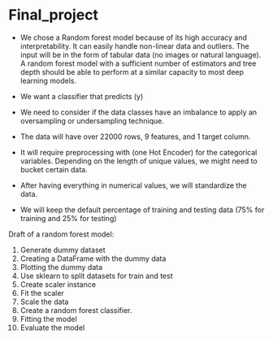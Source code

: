 # Final_project

- We chose a Random forest model because of its high accuracy and interpretability. It can easily handle non-linear data and outliers. The input will be in the form of tabular data (no images or natural language). A random forest model with a sufficient number of estimators and tree depth should be able to perform at a similar capacity to most deep learning models.
- We want a classifier that predicts (y) 
- We need to consider if the data classes have an imbalance to apply an oversampling or undersampling technique.

- The data will have over 22000 rows, 9 features, and 1 target column.
- It will require preprocessing with (one Hot Encoder) for the categorical variables. Depending on the length of unique values, we might need to bucket certain data.
- After having everything in numerical values, we will standardize the data.
- We will keep the default percentage of training and testing data (75% for training and 25% for testing)

Draft of a random forest model:

1. Generate dummy dataset
2. Creating a DataFrame with the dummy data
3. Plotting the dummy data
4. Use sklearn to split datasets for train and test
5. Create scaler instance
6. Fit the scaler
7. Scale the data
8. Create a random forest classifier.
9. Fitting the model
10. Evaluate the model